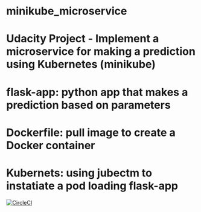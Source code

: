 # minikube_microservice
# Udacity Project - Implement a microservice for making a prediction using Kubernetes (minikube)
# flask-app: python app that makes a prediction based on parameters
# Dockerfile: pull image to create a Docker container
# Kubernets: using jubectm to instatiate a pod loading flask-app
[![CircleCI](https://circleci.com/gh/circleci/circleci-docs.svg?style=svg)](https://circleci.com/gh/circleci/circleci-docs)
